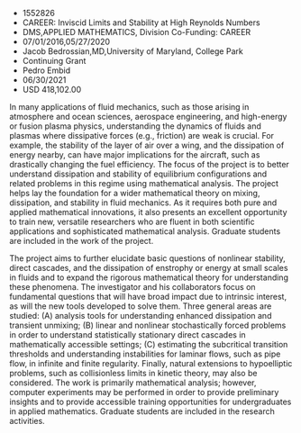 
* 1552826
* CAREER: Inviscid Limits and Stability at High Reynolds Numbers
* DMS,APPLIED MATHEMATICS, Division Co-Funding: CAREER
* 07/01/2016,05/27/2020
* Jacob Bedrossian,MD,University of Maryland, College Park
* Continuing Grant
* Pedro Embid
* 06/30/2021
* USD 418,102.00

In many applications of fluid mechanics, such as those arising in atmosphere and
ocean sciences, aerospace engineering, and high-energy or fusion plasma physics,
understanding the dynamics of fluids and plasmas where dissipative forces (e.g.,
friction) are weak is crucial. For example, the stability of the layer of air
over a wing, and the dissipation of energy nearby, can have major implications
for the aircraft, such as drastically changing the fuel efficiency. The focus of
the project is to better understand dissipation and stability of equilibrium
configurations and related problems in this regime using mathematical analysis.
The project helps lay the foundation for a wider mathematical theory on mixing,
dissipation, and stability in fluid mechanics. As it requires both pure and
applied mathematical innovations, it also presents an excellent opportunity to
train new, versatile researchers who are fluent in both scientific applications
and sophisticated mathematical analysis. Graduate students are included in the
work of the project.

The project aims to further elucidate basic questions of nonlinear stability,
direct cascades, and the dissipation of enstrophy or energy at small scales in
fluids and to expand the rigorous mathematical theory for understanding these
phenomena. The investigator and his collaborators focus on fundamental questions
that will have broad impact due to intrinsic interest, as will the new tools
developed to solve them. Three general areas are studied: (A) analysis tools for
understanding enhanced dissipation and transient unmixing; (B) linear and
nonlinear stochastically forced problems in order to understand statistically
stationary direct cascades in mathematically accessible settings; (C) estimating
the subcritical transition thresholds and understanding instabilities for
laminar flows, such as pipe flow, in infinite and finite regularity. Finally,
natural extensions to hypoelliptic problems, such as collisionless limits in
kinetic theory, may also be considered. The work is primarily mathematical
analysis; however, computer experiments may be performed in order to provide
preliminary insights and to provide accessible training opportunities for
undergraduates in applied mathematics. Graduate students are included in the
research activities.
